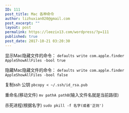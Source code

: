 ```yaml
---
ID: 111
post_title: Mac 各种命令
author: lizhuxian020@gmail.com
post_excerpt: ""
layout: post
permalink: https://leezix13.com/wordpress/?p=111
published: true
post_date: 2017-10-21 03:20:30
---
```

显示Mac隐藏文件的命令：
`defaults write com.apple.finder AppleShowAllFiles -bool true` 

隐藏Mac隐藏文件的命令：
`defaults write com.apple.finder AppleShowAllFiles -bool false`

复制ssh 公钥 
`pbcopy < ~/.ssh/id_rsa.pub` 

重命名(移动文件) 
`mv pathA pathB`(输入文件名就是当前路径)

杀死进程(根据名字)
`sudo pkill -f 名字(或者'正则')`
